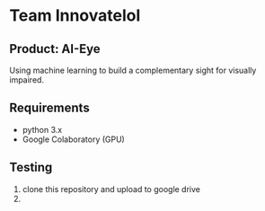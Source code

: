 # Team Innovatelol 
## Product: AI-Eye
Using machine learning to build a complementary sight for visually impaired. 
## Requirements
- python 3.x
- Google Colaboratory (GPU)
## Testing
1. clone this repository and upload to google drive
2. 
